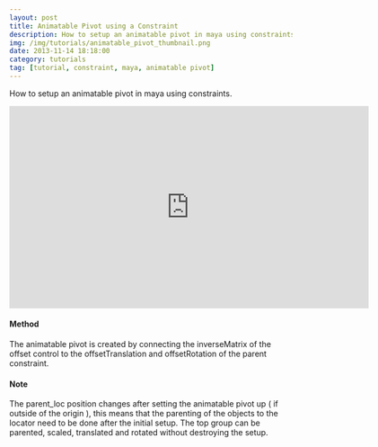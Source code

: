 ```yaml
---
layout: post
title: Animatable Pivot using a Constraint
description: How to setup an animatable pivot in maya using constraints.
img: /img/tutorials/animatable_pivot_thumbnail.png
date: 2013-11-14 18:18:00
category: tutorials
tag: [tutorial, constraint, maya, animatable pivot]
---
```

How to setup an animatable pivot in maya using constraints.

<p align="center"><iframe src="https://player.vimeo.com/video/79443485?color=ff9933&title=0&byline=0&portrait=0" width="640" height="360" frameborder="0" webkitallowfullscreen mozallowfullscreen allowfullscreen></iframe></p>

<h4>Method</h4> 
<p class="justify">The animatable pivot is created by connecting the inverseMatrix of the offset control to the offsetTranslation and offsetRotation of the parent constraint.</p> 

<h4>Note</h4>
<p class="justify">The parent_loc position changes after setting the animatable pivot up ( if outside of the origin ), this means that the parenting of the objects to the locator need to be done after the initial setup. The top group can be parented, scaled, translated and rotated without destroying the setup.</p>